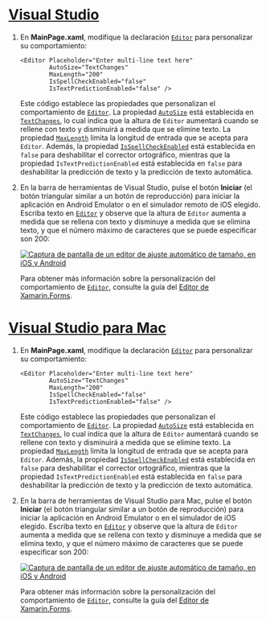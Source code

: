 # <a name="visual-studiotabvswin"></a>[Visual Studio](#tab/vswin)

1. En **MainPage.xaml**, modifique la declaración [`Editor`](xref:Xamarin.Forms.Editor) para personalizar su comportamiento:

    ```xaml
    <Editor Placeholder="Enter multi-line text here"
            AutoSize="TextChanges"
            MaxLength="200"
            IsSpellCheckEnabled="false"
            IsTextPredictionEnabled="false" />
    ```

    Este código establece las propiedades que personalizan el comportamiento de [`Editor`](xref:Xamarin.Forms.Editor). La propiedad [`AutoSize`](xref:Xamarin.Forms.Editor.AutoSize) está establecida en [`TextChanges`](xref:Xamarin.Forms.EditorAutoSizeOption.TextChanges), lo cual indica que la altura de `Editor` aumentará cuando se rellene con texto y disminuirá a medida que se elimine texto. La propiedad [`MaxLength`](xref:Xamarin.Forms.InputView.MaxLength) limita la longitud de entrada que se acepta para `Editor`. Además, la propiedad [`IsSpellCheckEnabled`](xref:Xamarin.Forms.InputView.IsSpellCheckEnabled) está establecida en `false` para deshabilitar el corrector ortográfico, mientras que la propiedad `IsTextPredictionEnabled` está establecida en `false` para deshabilitar la predicción de texto y la predicción de texto automática.

1. En la barra de herramientas de Visual Studio, pulse el botón **Iniciar** (el botón triangular similar a un botón de reproducción) para iniciar la aplicación en Android Emulator o en el simulador remoto de iOS elegido. Escriba texto en [`Editor`](xref:Xamarin.Forms.Entry) y observe que la altura de `Editor` aumenta a medida que se rellena con texto y disminuye a medida que se elimina texto, y que el número máximo de caracteres que se puede especificar son 200:

    [![Captura de pantalla de un editor de ajuste automático de tamaño, en iOS y Android](../images/customize-behavior.png "Editor de ajuste automático de tamaño")](../images/customize-behavior-large.png#lightbox "Editor de ajuste automático de tamaño")

    Para obtener más información sobre la personalización del comportamiento de [`Editor`](xref:Xamarin.Forms.Editor), consulte la guía del [Editor de Xamarin.Forms](~/xamarin-forms/user-interface/text/editor.md).

# <a name="visual-studio-for-mactabvsmac"></a>[Visual Studio para Mac](#tab/vsmac)

1. En **MainPage.xaml**, modifique la declaración [`Editor`](xref:Xamarin.Forms.Editor) para personalizar su comportamiento:

    ```xaml
    <Editor Placeholder="Enter multi-line text here"
            AutoSize="TextChanges"
            MaxLength="200"
            IsSpellCheckEnabled="false"
            IsTextPredictionEnabled="false" />
    ```

    Este código establece las propiedades que personalizan el comportamiento de [`Editor`](xref:Xamarin.Forms.Editor). La propiedad [`AutoSize`](xref:Xamarin.Forms.Editor.AutoSize) está establecida en [`TextChanges`](xref:Xamarin.Forms.EditorAutoSizeOption.TextChanges), lo cual indica que la altura de `Editor` aumentará cuando se rellene con texto y disminuirá a medida que se elimine texto. La propiedad [`MaxLength`](xref:Xamarin.Forms.InputView.MaxLength) limita la longitud de entrada que se acepta para `Editor`. Además, la propiedad [`IsSpellCheckEnabled`](xref:Xamarin.Forms.InputView.IsSpellCheckEnabled) está establecida en `false` para deshabilitar el corrector ortográfico, mientras que la propiedad `IsTextPredictionEnabled` está establecida en `false` para deshabilitar la predicción de texto y la predicción de texto automática.

1. En la barra de herramientas de Visual Studio para Mac, pulse el botón **Iniciar** (el botón triangular similar a un botón de reproducción) para iniciar la aplicación en Android Emulator o en el simulador de iOS elegido. Escriba texto en [`Editor`](xref:Xamarin.Forms.Entry) y observe que la altura de `Editor` aumenta a medida que se rellena con texto y disminuye a medida que se elimina texto, y que el número máximo de caracteres que se puede especificar son 200:

    [![Captura de pantalla de un editor de ajuste automático de tamaño, en iOS y Android](../images/customize-behavior.png "Editor de ajuste automático de tamaño")](../images/customize-behavior-large.png#lightbox "Editor de ajuste automático de tamaño")

    Para obtener más información sobre la personalización del comportamiento de [`Editor`](xref:Xamarin.Forms.Editor), consulte la guía del [Editor de Xamarin.Forms](~/xamarin-forms/user-interface/text/editor.md).

